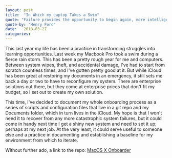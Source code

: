 ```yaml
---
layout: post
title:  "In Which my Laptop Takes a Swim"
quote: "Failure provides the opportunity to begin again, more intelligently."
quote-by: "Henry Ford"
date:   2018-03-27
categories: 
---
```


This last year my life has been a practice in transforming struggles into learning opportunities. Last week my Macbook Pro took a swim during a fierce rain storm. This has been a pretty rough year for me and computers. Between system wipes, theft, and accidental damage, I've had to start from scratch countless times, and I've gotten pretty good at it. But while iCloud has been great at restoring my documents in an emergency, it still sets me back a day or two to have to reconfigure my system. There are enterprise solutions out there, but they come at enterprise prices that don't fit my budget, so I set out to create my own solution. 

This time, I've decided to document my whole onboarding process as a series of scripts and configuration files that live in a git repo and my Documents folder, which in turn lives in the iCloud. My hope is that I won't need it to recover from any more catastrophic system failures, but it could come in handy next time I get a shiny new system and need to set it up; perhaps at my next job. At the very least, it could serve useful to someone else and a practice in documenting and establishing a baseline for my environment from which to iterate. 

Without further ado, a link to the repo:
    [MacOS X Onboarder](https://github.com/spaceboycoop/onboarder)


